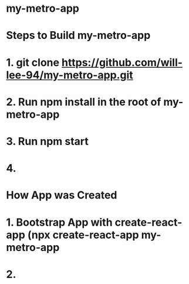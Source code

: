 # my-metro-app

# Steps to Build my-metro-app

# 1. git clone https://github.com/will-lee-94/my-metro-app.git

# 2. Run npm install in the root of my-metro-app

# 3. Run npm start

# 4. 













# How App was Created

# 1. Bootstrap App with create-react-app (npx create-react-app my-metro-app

# 2. 